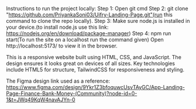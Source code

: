 Instructions to run the project locally: 
  Step 1: Open git cmd 
  Step 2: git clone "https://github.com/PriyankaSoni03/Uifry-Landing-Page.git"(run this command to clone the repo locally).
  Step 3: Make sure node.js is installed in your device.(to install node.js use this link: https://nodejs.org/en/download/package-manager)
  Step 4: npm run start(To run the site on a localhost run the command given)
Open http://localhost:5173/ to view it in the browser.

This is a responsive website built using HTML, CSS, and JavaScript. The design ensures it looks great on devices of all sizes. Key technologies include HTML5 for structure, TailwindCSS for responsiveness and styling.

The Figma design link used as a reference: https://www.figma.com/design/9Ykr1Z3bfoquwcUsvTAyGC/App-Landing-Page-Finance-Bank-Money-(Community)?node-id=0-1&t=JWq49KqW4navAJYn-0
